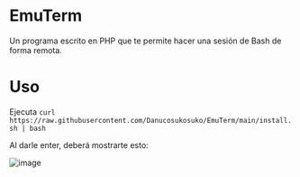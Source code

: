# EmuTerm
Un programa escrito en PHP que te permite hacer una sesión de Bash de forma remota.

# Uso

Ejecuta `curl https://raw.githubusercontent.com/Danucosukosuko/EmuTerm/main/install.sh | bash`

Al darle enter, deberá mostrarte esto:

![image](https://github.com/Danucosukosuko/EmuTerm/assets/71569318/8aecd291-1e67-4df9-b943-afae343f463e)
